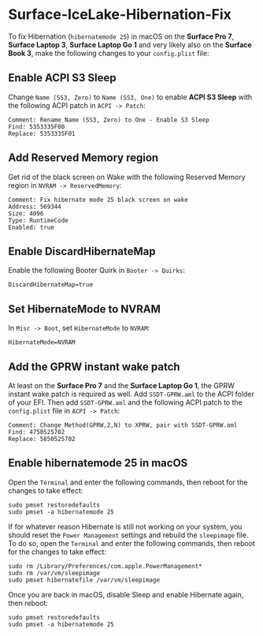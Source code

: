 # Surface-IceLake-Hibernation-Fix
To fix Hibernation (`hibernatemode 25`) in macOS on the **Surface Pro 7**, **Surface Laptop 3**, **Surface Laptop Go 1** and very likely also on the **Surface Book 3**, make the following changes to your `config.plist` file:

## Enable ACPI S3 Sleep
Change `Name (SS3, Zero)` to `Name (SS3, One)` to enable **ACPI S3 Sleep** with the following ACPI patch in `ACPI -> Patch`:
```
Comment: Rename Name (SS3, Zero) to One - Enable S3 Sleep
Find: 5353335F00
Replace: 5353335F01
```

## Add Reserved Memory region
Get rid of the black screen on Wake with the following Reserved Memory region in `NVRAM -> ReservedMemory`:
```
Comment: Fix hibernate mode 25 black screen on wake
Address: 569344
Size: 4096
Type: RuntimeCode
Enabled: true
```

## Enable DiscardHibernateMap
Enable the following Booter Quirk in `Booter -> Quirks`:
```
DiscardHibernateMap=true
```

## Set HibernateMode to NVRAM
In `Misc -> Boot`, set `HibernateMode` to `NVRAM`:
```
HibernateMode=NVRAM
```

## Add the GPRW instant wake patch
At least on the **Surface Pro 7** and the **Surface Laptop Go 1**, the GPRW instant wake patch is required as well. Add `SSDT-GPRW.aml` to the ACPI folder of your EFI. Then add `SSDT-GPRW.aml` and the following ACPI patch to the `config.plist` file in `ACPI -> Patch`:
```
Comment: Change Method(GPRW,2,N) to XPRW, pair with SSDT-GPRW.aml
Find: 4750525702
Replace: 5850525702
```

## Enable hibernatemode 25 in macOS
Open the `Terminal` and enter the following commands, then reboot for the changes to take effect:
```
sudo pmset restoredefaults
sudo pmset -a hibernatemode 25
```
If for whatever reason Hibernate is still not working on your system, you should reset the `Power Management` settings and rebuild the `sleepimage` file. To do so, open the `Terminal` and enter the following commands, then reboot for the changes to take effect:
```
sudo rm /Library/Preferences/com.apple.PowerManagement*
sudo rm /var/vm/sleepimage
sudo pmset hibernatefile /var/vm/sleepimage
```
Once you are back in macOS, disable Sleep and enable Hibernate again, then reboot:
```
sudo pmset restoredefaults
sudo pmset -a hibernatemode 25
